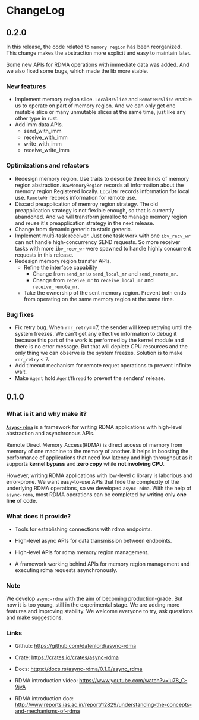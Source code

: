 # ChangeLog

## 0.2.0

  In this release, the code related to `memory region` has been reorganized.
  This change makes the abstraction more explicit and easy to maintain later.

  Some new APIs for RDMA operations with immediate data was added. And we also
  fixed some bugs, which made the lib more stable.

### New features

* Implement memory region slice. `LocalMrSlice` and `RemoteMrSlice` enable us to operate on
  part of memory region. And we can only get one mutable slice or many unmutable slices at the
  same time, just like any other type in rust.
* Add imm data APIs.
  * send_with_imm
  * receive_with_imm
  * write_with_imm
  * receive_write_imm

### Optimizations and refactors

* Redesign memory region. Use traits to describe three kinds of memory region abstraction.
  `RawMemoryRegion` records all information about the memory region Registered locally.
  `LocalMr` records information for local use. `RemoteMr` records information for remote use.
* Discard preapplication of memroy region strategy. The old preapplication strategy is not
  flexible enough, so that is currently abandoned. And we will transform jemalloc to manage
  memory region and reuse it's preapplication strategy in the next release.
* Change from dynamic generic to static generic.
* Implement multi-task receiver. Just one task work with one `ibv_recv_wr` can not
  handle high-concurrency SEND requests. So more receiver tasks with more `ibv_recv_wr` were
  spawned to handle highly concurrent requests in this release.
* Redesign memory region transfer APIs.
  * Refine the interface capability
    * Change from `send_mr` to `send_local_mr` and `send_remote_mr`.
    * Change from `receive_mr` to `receive_local_mr` and `receive_remote_mr`.
  * Take the ownership of the sent memory region. Prevent both ends from operating on the
    same memory region at the same time.

### Bug fixes

* Fix retry bug. When `rnr_retry`==7, the sender will keep retrying until the system freezes.
  We can't get any effective information to debug it because this part of the work is performed
  by the kernel module and there is no error message. But that will deplete CPU resources and the
  only thing we can observe is the system freezes. Solution is to make `rnr_retry` < 7.
* Add timeout mechanism for remote requet operations to prevent Infinite wait.
* Make `Agent` hold `AgentThread` to prevent the senders' release.

## 0.1.0

### What is it and why make it?

[**`Async-rdma`**](https://github.com/datenlord/async-rdma) is a framework for
writing RDMA applications with high-level abstraction and asynchronous APIs.

Remote Direct Memory Access(RDMA) is direct access of memory from memory of one machine to the
memory of another. It helps in boosting the performance of applications that need low latency
and high throughput as it supports **kernel bypass** and **zero copy** while **not involving CPU**.

However, writing RDMA applications with low-level c library is laborious and error-prone. We want
easy-to-use APIs that hide the complexity of the underlying RDMA operations, so we developed
`async-rdma`. With the help of `async-rdma`, most RDMA operations can be completed by writing
only **one line** of code.

### What does it provide?

* Tools for establishing connections with rdma endpoints.

* High-level async APIs for data transmission between endpoints.

* High-level APIs for rdma memory region management.

* A framework working behind APIs for memory region management and executing rdma requests asynchronously.

### Note

We develop `async-rdma` with the aim of becoming production-grade. But now it is too young, still in the
experimental stage. We are adding more features and improving stability. We welcome everyone to try, ask
questions and make suggestions.

### Links

* Github: <https://github.com/datenlord/async-rdma>

* Crate: <https://crates.io/crates/async-rdma>

* Docs: <https://docs.rs/async-rdma/0.1.0/async_rdma>

* RDMA introduction video: <https://www.youtube.com/watch?v=lu78_C-9jvA>

* RDMA introduction doc: <http://www.reports.ias.ac.in/report/12829/understanding-the-concepts-and-mechanisms-of-rdma>
